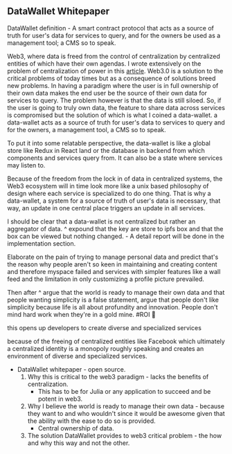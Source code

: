 ## DataWallet Whitepaper

DataWallet definition - A smart contract protocol that acts as a source of truth for user's data
for services to query, and for the owners be used as a management tool; a CMS so to speak.

Web3, where data is freed from the control of centralization by centralized entities of which have their own agendas. I wrote
extensively on the problem of centralization of power in this [article](main/whyDecentralizedApproach). Web3.0 is a solution
to the critical problems of today times but as a consequence of solutions breed new problems. In having a paradigm where the user
is in full ownership of their own data makes the end user be the source of their own data for services to query. The problem
however is that the data is still siloed. So, if the user is going to truly own data, the feature to share data across services
is compromised but the solution of which is what I coined a data-wallet. a data-wallet acts as a source of truth for user's data
to services to query and for the owners, a management tool, a CMS so to speak.

To put it into some relatable perspective, the data-wallet is like a global store like Redux in React land or the database 
in backend from which components and services query from. It can also be a state where services may listen to.

Because of the freedom from the lock in of data in centralized systems, the Web3 ecosystem will in time
look more like a unix based philosophy of design where each service is specialized to do one thing. That is why
a data-wallet, a system for a source of truth of user's data is necessary, that way, an update in one central place triggers
an update in all services.

I should be clear that a data-wallet is not centralized but rather an aggregator of data.
^ expound that the key are store to ipfs box and that the box can be viewed but nothing changed. - A detail report will be done in the implementation section.

Elaborate on the pain of trying to manage personal data and predict that's the reason why people aren't so keen in maintaining
and creating content and therefore myspace failed and services with simpler features like a wall feed and the limitation in
only customizing a profile picture prevailed.

Then after ^ argue that the world is ready to manage their own data and that people wanting simplicity is a false statement,
argue that people don't like simplicity because life is all about profundity and innovation. People don't mind hard work
when they're in a gold mine. #ROI 🤪



this opens up developers to create diverse and specialized services

because of the freeing of centralized entities like Facebook which ultimately
a centralized identity is a monopoly roughly speaking and creates an environment of diverse and specialized services.

- DataWallet whitepaper - open source.
    1. Why this is critical to the web3 paradigm - lacks the benefits of centralization.
        - This has to be for Julia or any application to succeed and be potent in web3.
    2. Why I believe the world is ready to manage their own data - because they want to and who wouldn't since it would be awesome given that the ability with the ease to do so is provided.
        - Central ownership of data.
    3. The solution DataWallet provides to web3 critical problem - the how and why this way and not the other.